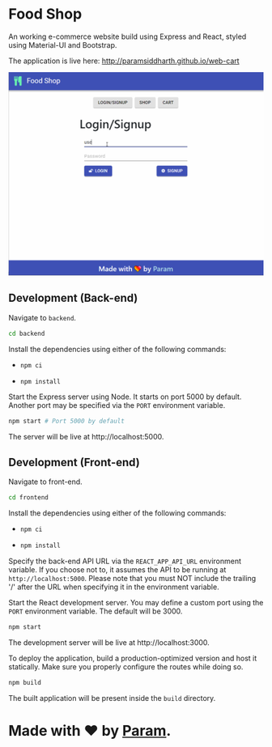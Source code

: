 # Food Shop
An working e-commerce website build using Express and React, styled using Material-UI and Bootstrap.

The application is live here: http://paramsiddharth.github.io/web-cart

![Demonstration](./docs/webcartdemo.gif)

## Development (Back-end)
Navigate to `backend`.
``` bash
cd backend
```

Install the dependencies using either of the following commands:
- ``` bash
  npm ci
  ```
- ``` bash
  npm install
  ```

Start the Express server using Node. It starts on port 5000 by default. Another port may be specified via the `PORT` environment variable.
```bash
npm start # Port 5000 by default
```

The server will be live at http://localhost:5000.

## Development (Front-end)
Navigate to front-end.
```bash
cd frontend
```

Install the dependencies using either of the following commands:
- ``` bash
  npm ci
  ```
- ``` bash
  npm install
  ```

Specify the back-end API URL via the `REACT_APP_API_URL` environment variable. If you choose not to, it assumes the API to be running at `http://localhost:5000`. Please note that you must NOT include the trailing '/' after the URL when specifying it in the environment variable.

Start the React development server. You may define a custom port using the `PORT` environment variable. The default will be 3000.
```bash
npm start
```

The development server will be live at http://localhost:3000.

To deploy the application, build a production-optimized version and host it statically. Make sure you properly configure the routes while doing so.
```bash
npm build
```

The built application will be present inside the `build` directory.

# Made with ❤ by [Param](http://www.paramsid.com).